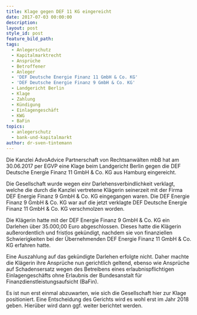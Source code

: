 ```yaml
---
title: Klage gegen DEF 11 KG eingereicht
date: 2017-07-03 00:00:00
description:
layout: post
style_id: post
feature_bild_path:
tags:
  - Anlegerschutz
  - Kapitalmarktrecht
  - Ansprüche
  - Betroffener
  - Anleger
  - 'DEF Deutsche Energie Finanz 11 GmbH & Co. KG'
  - 'DEF Deutsche Energie Finanz 9 GmbH & Co. KG'
  - Landgericht Berlin
  - Klage
  - Zahlung
  - Kündigung
  - Einlagengeschäft
  - KWG
  - BaFin
topics:
  - anlegerschutz
  - bank-und-kapitalmarkt
author: dr-sven-tintemann
---
```



Die Kanzlei AdvoAdvice Partnerschaft von Rechtsanwälten mbB hat am 30.06.2017 per EGVP eine Klage beim Landgericht Berlin gegen die DEF Deutsche Energie Finanz 11 GmbH & Co. KG aus Hamburg eingereicht.

Die Gesellschaft wurde wegen einr Darlehensverbindlichkeit verklagt, welche die durch die Kanzlei vertretene Klägerin seinerzeit mit der Firma DEF Energie Finanz 9 GmbH & Co. KG eingegangen waren. Die DEF Energie Finanz 9 GmbH & Co. KG war auf die jetzt verklagte DEF Deutsche Energie Finanz 11 GmbH & Co. KG verschmolzen worden.

Die Klägerin hatte mit der DEF Energie Finanz 9 GmbH & Co. KG ein Darlehen über 35.000,00 Euro abgeschlossen. Dieses hatte die Klägerin außerordentlich und fristlos gekündigt, nachdem sie von finanziellen Schwierigkeiten bei der Übernehmenden DEF Energie Finanz 11 GmbH & Co. KG erfahren hatte.

Eine Auszahlung auf das gekündigte Darlehen erfolgte nicht. Daher machte die Klägerin ihre Ansprüche nun gerichtlich geltend, ebenso wie Ansprüche auf Schadensersatz wegen des Betreibens eines erlaubnispflichtigen Einlagengeschäfts ohne Erlaubnis der Bundesanstalt für Finanzdienstleistungsaufsicht (BaFin).

Es ist nun erst einmal abzuwarten, wie sich die Gesellschaft hier zur Klage positioniert. Eine Entscheidung des Gerichts wird es wohl erst im Jahr 2018 geben. Hierüber wird dann ggf. weiter berichtet werden.